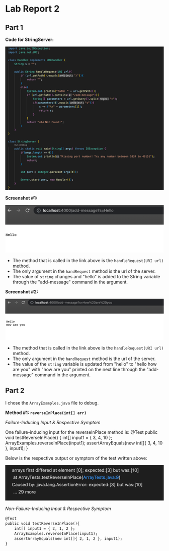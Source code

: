 # Lab Report 2

## Part 1

**Code for StringServer:**

![Image](StringServerCode.jpg)


**Screenshot #1:**

![Image](ss1.jpg)

- The method that is called in the link above is the `handleRequest(URI url)` method. 
- The only argument in the `handRequest` method is the url of the server.
- The value of `string` changes and "hello" is added to the String variable through the "add-message" command in the argument.



**Screenshot #2:**

![Image](ss2.jpg)

- The method that is called in the link above is the `handleRequest(URI url)` method. 
- The only argument in the `handRequest` method is the url of the server.
- The value of the `string` variable is updated from "hello" to "hello how are you" with "how are you" printed on the next line through the "add-message" command in the argument.



## Part 2

I chose the `ArrayExamples.java` file to debug.

**Method #1: `reverseInPlace(int[] arr)`**

*Failure-Inducing Input & Respective Symptom*

One failure-inducing input for the reverseInPlace method is: 
	@Test 
	public void testReverseInPlace() {
	   int[] input1 = { 3, 4, 10 };
	   ArrayExamples.reverseInPlace(input1);
	   assertArrayEquals(new int[]{ 3, 4, 10 }, input1);
	}
      

Below is the respective output or symptom of the test written above:

   ![Image](ReverseInPlaceSymptom.jpg)

 *Non-Failure-Inducing Input & Respective Symptom*

	@Test
	public void testReverseInPlace(){
	    int[] input1 = { 2, 1, 2 };
	    ArrayExamples.reverseInPlace(input1);
	    assertArrayEquals(new int[]{ 2, 1, 2 }, input1);
	}
	
	
